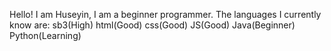 Hello! I am Huseyin, I am a beginner programmer.
The languages I currently know are:
sb3(High)
html(Good)
css(Good)
JS(Good)
Java(Beginner)
Python(Learning)
